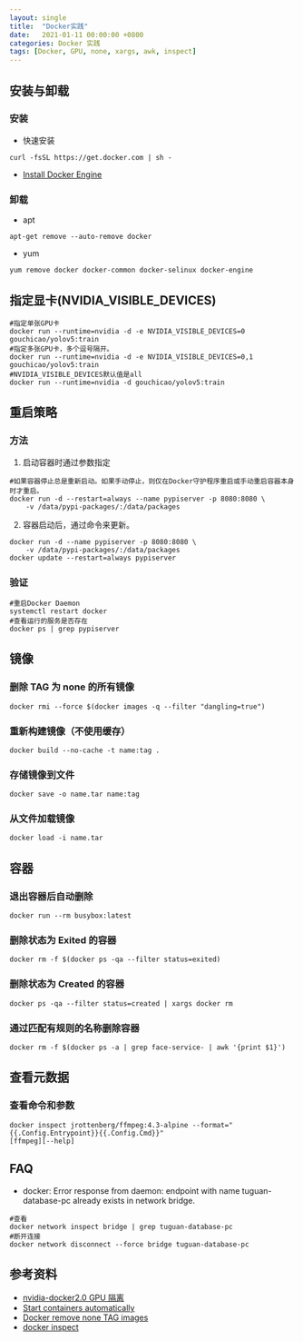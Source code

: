 ```yaml
---
layout: single
title:  "Docker实践"
date:   2021-01-11 00:00:00 +0800
categories: Docker 实践
tags: [Docker, GPU, none, xargs, awk, inspect]
---
```


## 安装与卸载
### 安装
* 快速安装
```shell
curl -fsSL https://get.docker.com | sh -
```

* [Install Docker Engine](https://docs.docker.com/engine/install/)

### 卸载
* apt
```shell
apt-get remove --auto-remove docker
```

* yum
```shell
yum remove docker docker-common docker-selinux docker-engine
```

## 指定显卡(NVIDIA_VISIBLE_DEVICES)
```shell
#指定单张GPU卡
docker run --runtime=nvidia -d -e NVIDIA_VISIBLE_DEVICES=0 gouchicao/yolov5:train
#指定多张GPU卡，多个逗号隔开。
docker run --runtime=nvidia -d -e NVIDIA_VISIBLE_DEVICES=0,1 gouchicao/yolov5:train
#NVIDIA_VISIBLE_DEVICES默认值是all
docker run --runtime=nvidia -d gouchicao/yolov5:train
```

## 重启策略
### 方法
1. 启动容器时通过参数指定
```shell
#如果容器停止总是重新启动。如果手动停止，则仅在Docker守护程序重启或手动重启容器本身时才重启。 
docker run -d --restart=always --name pypiserver -p 8080:8080 \
    -v /data/pypi-packages/:/data/packages
```

2. 容器启动后，通过命令来更新。
```shell
docker run -d --name pypiserver -p 8080:8080 \
    -v /data/pypi-packages/:/data/packages
docker update --restart=always pypiserver
```

### 验证
```shell
#重启Docker Daemon
systemctl restart docker
#查看运行的服务是否存在
docker ps | grep pypiserver
```

## 镜像
### 删除 TAG 为 none 的所有镜像
```shell
docker rmi --force $(docker images -q --filter "dangling=true")
```

### 重新构建镜像（不使用缓存）
```shell
docker build --no-cache -t name:tag . 
```

### 存储镜像到文件
```shell
docker save -o name.tar name:tag
```

### 从文件加载镜像
```shell
docker load -i name.tar
```

## 容器
### 退出容器后自动删除
```shell
docker run --rm busybox:latest
```

### 删除状态为 Exited 的容器
```shell
docker rm -f $(docker ps -qa --filter status=exited)
```

### 删除状态为 Created 的容器
```shell
docker ps -qa --filter status=created | xargs docker rm
```

### 通过匹配有规则的名称删除容器
```shell
docker rm -f $(docker ps -a | grep face-service- | awk '{print $1}')
```

## 查看元数据
### 查看命令和参数
```shell
docker inspect jrottenberg/ffmpeg:4.3-alpine --format="{{.Config.Entrypoint}}{{.Config.Cmd}}"
[ffmpeg][--help]
```

## FAQ
* docker: Error response from daemon: endpoint with name tuguan-database-pc already exists in network bridge.
```shell
#查看
docker network inspect bridge | grep tuguan-database-pc
#断开连接
docker network disconnect --force bridge tuguan-database-pc
```

## 参考资料
* [nvidia-docker2.0 GPU 隔离](https://ld246.com/article/1511781062916)
* [Start containers automatically](https://docs.docker.com/config/containers/start-containers-automatically/)
* [Docker remove none TAG images](https://stackoverflow.com/questions/33913020/docker-remove-none-tag-images)
* [docker inspect](https://docs.docker.com/engine/reference/commandline/inspect/)

